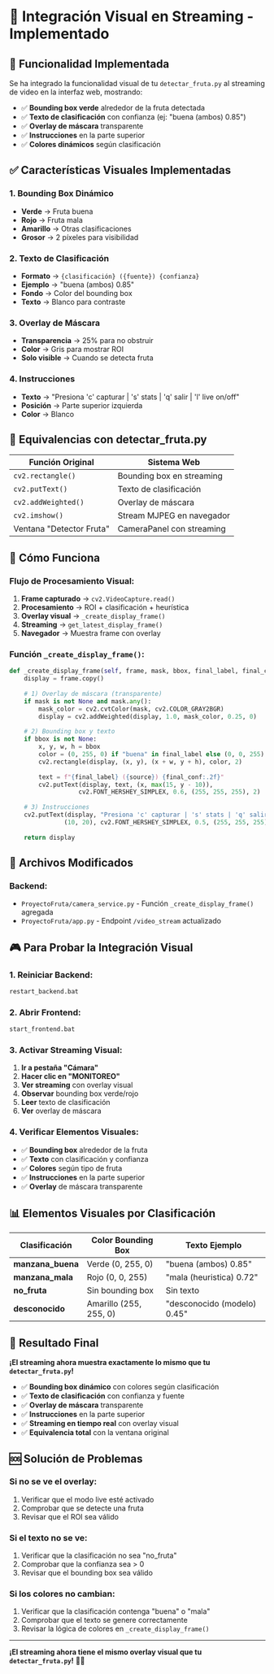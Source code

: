 # 🎥 Integración Visual en Streaming - Implementado

## 🎯 **Funcionalidad Implementada**

Se ha integrado la funcionalidad visual de tu `detectar_fruta.py` al streaming de video en la interfaz web, mostrando:

- ✅ **Bounding box verde** alrededor de la fruta detectada
- ✅ **Texto de clasificación** con confianza (ej: "buena (ambos) 0.85")
- ✅ **Overlay de máscara** transparente
- ✅ **Instrucciones** en la parte superior
- ✅ **Colores dinámicos** según clasificación

## ✅ **Características Visuales Implementadas**

### **1. Bounding Box Dinámico**
- **Verde** → Fruta buena
- **Rojo** → Fruta mala
- **Amarillo** → Otras clasificaciones
- **Grosor** → 2 píxeles para visibilidad

### **2. Texto de Clasificación**
- **Formato** → `{clasificación} ({fuente}) {confianza}`
- **Ejemplo** → "buena (ambos) 0.85"
- **Fondo** → Color del bounding box
- **Texto** → Blanco para contraste

### **3. Overlay de Máscara**
- **Transparencia** → 25% para no obstruir
- **Color** → Gris para mostrar ROI
- **Solo visible** → Cuando se detecta fruta

### **4. Instrucciones**
- **Texto** → "Presiona 'c' capturar | 's' stats | 'q' salir | 'l' live on/off"
- **Posición** → Parte superior izquierda
- **Color** → Blanco

## 🔄 **Equivalencias con detectar_fruta.py**

| Función Original | Sistema Web |
|------------------|-------------|
| `cv2.rectangle()` | Bounding box en streaming |
| `cv2.putText()` | Texto de clasificación |
| `cv2.addWeighted()` | Overlay de máscara |
| `cv2.imshow()` | Stream MJPEG en navegador |
| Ventana "Detector Fruta" | CameraPanel con streaming |

## 🚀 **Cómo Funciona**

### **Flujo de Procesamiento Visual:**

1. **Frame capturado** → `cv2.VideoCapture.read()`
2. **Procesamiento** → ROI + clasificación + heurística
3. **Overlay visual** → `_create_display_frame()`
4. **Streaming** → `get_latest_display_frame()`
5. **Navegador** → Muestra frame con overlay

### **Función `_create_display_frame()`:**

```python
def _create_display_frame(self, frame, mask, bbox, final_label, final_conf, source):
    display = frame.copy()
    
    # 1) Overlay de máscara (transparente)
    if mask is not None and mask.any():
        mask_color = cv2.cvtColor(mask, cv2.COLOR_GRAY2BGR)
        display = cv2.addWeighted(display, 1.0, mask_color, 0.25, 0)
    
    # 2) Bounding box y texto
    if bbox is not None:
        x, y, w, h = bbox
        color = (0, 255, 0) if "buena" in final_label else (0, 0, 255)
        cv2.rectangle(display, (x, y), (x + w, y + h), color, 2)
        
        text = f"{final_label} ({source}) {final_conf:.2f}"
        cv2.putText(display, text, (x, max(15, y - 10)),
                   cv2.FONT_HERSHEY_SIMPLEX, 0.6, (255, 255, 255), 2)
    
    # 3) Instrucciones
    cv2.putText(display, "Presiona 'c' capturar | 's' stats | 'q' salir | 'l' live on/off",
               (10, 20), cv2.FONT_HERSHEY_SIMPLEX, 0.5, (255, 255, 255), 1)
    
    return display
```

## 🔧 **Archivos Modificados**

### **Backend:**
- `ProyectoFruta/camera_service.py` - Función `_create_display_frame()` agregada
- `ProyectoFruta/app.py` - Endpoint `/video_stream` actualizado

## 🎮 **Para Probar la Integración Visual**

### **1. Reiniciar Backend:**
```bash
restart_backend.bat
```

### **2. Abrir Frontend:**
```bash
start_frontend.bat
```

### **3. Activar Streaming Visual:**
1. **Ir a pestaña "Cámara"**
2. **Hacer clic en "MONITOREO"**
3. **Ver streaming** con overlay visual
4. **Observar** bounding box verde/rojo
5. **Leer** texto de clasificación
6. **Ver** overlay de máscara

### **4. Verificar Elementos Visuales:**
- ✅ **Bounding box** alrededor de la fruta
- ✅ **Texto** con clasificación y confianza
- ✅ **Colores** según tipo de fruta
- ✅ **Instrucciones** en la parte superior
- ✅ **Overlay** de máscara transparente

## 📊 **Elementos Visuales por Clasificación**

| Clasificación | Color Bounding Box | Texto Ejemplo |
|---------------|-------------------|---------------|
| **manzana_buena** | Verde (0, 255, 0) | "buena (ambos) 0.85" |
| **manzana_mala** | Rojo (0, 0, 255) | "mala (heuristica) 0.72" |
| **no_fruta** | Sin bounding box | Sin texto |
| **desconocido** | Amarillo (255, 255, 0) | "desconocido (modelo) 0.45" |

## 🎉 **Resultado Final**

**¡El streaming ahora muestra exactamente lo mismo que tu `detectar_fruta.py`!**

- ✅ **Bounding box dinámico** con colores según clasificación
- ✅ **Texto de clasificación** con confianza y fuente
- ✅ **Overlay de máscara** transparente
- ✅ **Instrucciones** en la parte superior
- ✅ **Streaming en tiempo real** con overlay visual
- ✅ **Equivalencia total** con la ventana original

## 🆘 **Solución de Problemas**

### **Si no se ve el overlay:**
1. Verificar que el modo live esté activado
2. Comprobar que se detecte una fruta
3. Revisar que el ROI sea válido

### **Si el texto no se ve:**
1. Verificar que la clasificación no sea "no_fruta"
2. Comprobar que la confianza sea > 0
3. Revisar que el bounding box sea válido

### **Si los colores no cambian:**
1. Verificar que la clasificación contenga "buena" o "mala"
2. Comprobar que el texto se genere correctamente
3. Revisar la lógica de colores en `_create_display_frame()`

---

**¡El streaming ahora tiene el mismo overlay visual que tu `detectar_fruta.py`!** 🎥✨
